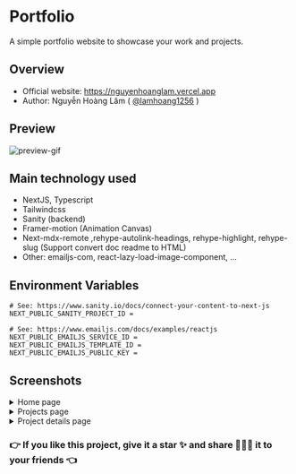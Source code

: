 # Portfolio

A simple portfolio website to showcase your work and projects.

## Overview

- Official website: https://nguyenhoanglam.vercel.app
- Author: Nguyễn Hoàng Lâm ( [@lamhoang1256](https://github.com/lamhoang1256) )

## Preview

![preview-gif](https://user-images.githubusercontent.com/61537853/204951993-7a5df482-98a1-433a-b703-72263ce3a8ae.gif)

## Main technology used

- NextJS, Typescript
- Tailwindcss
- Sanity (backend)
- Framer-motion (Animation Canvas)
- Next-mdx-remote ,rehype-autolink-headings, rehype-highlight, rehype-slug (Support convert doc readme to HTML)
- Other: emailjs-com, react-lazy-load-image-component, ...

## Environment Variables

```
# See: https://www.sanity.io/docs/connect-your-content-to-next-js
NEXT_PUBLIC_SANITY_PROJECT_ID =

# See: https://www.emailjs.com/docs/examples/reactjs
NEXT_PUBLIC_EMAILJS_SERVICE_ID =
NEXT_PUBLIC_EMAILJS_TEMPLATE_ID = 
NEXT_PUBLIC_EMAILJS_PUBLIC_KEY = 
```

## Screenshots

<details>
 <summary>Home page</summary>
 <p>

![home](https://user-images.githubusercontent.com/61537853/205473539-e4b5dfe8-ac88-4b79-9c79-ec8d5269b4ae.png)

 </p>
</details>

<details>
 <summary>Projects page</summary>
 <p>

![projects](https://user-images.githubusercontent.com/61537853/205473735-ba2d9e9c-9863-428d-b284-f1e9ea42b310.png)

 </p>
</details>

<details>
 <summary>Project details page</summary>
 <p>

![project-details](https://user-images.githubusercontent.com/61537853/205473733-d41f0df6-4952-4091-804d-21353d17c944.png)

 </p>
</details>

### 👉 If you like this project, give it a star ✨ and share 👨🏻‍💻 it to your friends 👈
